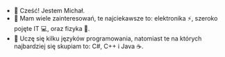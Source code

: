 - 👋 Cześć! Jestem Michał.
- 👀 Mam wiele zainteresowań, te najciekawsze to: elektronika ⚡, szeroko pojęte IT 💻, oraz fizyka 🔬.
- 🌱 Uczę się kilku języków programowania, natomiast te na których najbardziej się skupiam to: C#, C++ i Java ☕.
